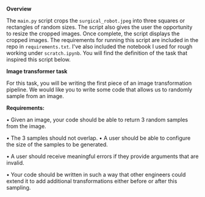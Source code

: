 **Overview**

The `main.py` script crops the `surgical_robot.jpeg` into three squares or rectangles of random sizes.
The script also gives the user the opportunity to resize the cropped images.
Once complete, the script displays the cropped images.
The requirements for running this script are included in the repo in `requirements.txt`.
I've also included the notebook I used for rough working under `scratch.ipynb`.
You will find the definition of the task that inspired this script below.

**Image transformer task**

For this task, you will be writing the first piece of an image transformation pipeline.
We would like you to write some code that allows us to randomly sample from an image.

**Requirements:**

• Given an image, your code should be able to return 3 random samples from the image.

• The 3 samples should not overlap. • A user should be able to configure the size of the samples to be generated.

• A user should receive meaningful errors if they provide arguments that are invalid.

• Your code should be written in such a way that other engineers could extend it to add additional transformations either before or after this sampling.
